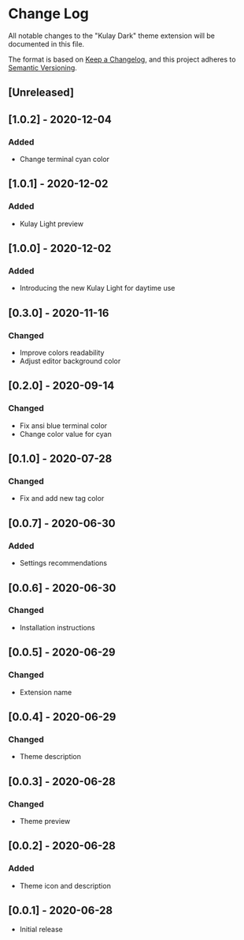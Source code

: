 # Change Log

All notable changes to the "Kulay Dark" theme extension will be documented in this file.

The format is based on [Keep a Changelog](https://keepachangelog.com/en/1.0.0/),
and this project adheres to [Semantic Versioning](https://semver.org/spec/v2.0.0.html).

## [Unreleased]

## [1.0.2] - 2020-12-04
### Added
- Change terminal cyan color

## [1.0.1] - 2020-12-02
### Added
- Kulay Light preview

## [1.0.0] - 2020-12-02
### Added
- Introducing the new Kulay Light for daytime use

## [0.3.0] - 2020-11-16
### Changed
- Improve colors readability
- Adjust editor background color

## [0.2.0] - 2020-09-14
### Changed
- Fix ansi blue terminal color
- Change color value for cyan

## [0.1.0] - 2020-07-28
### Changed
- Fix and add new tag color

## [0.0.7] - 2020-06-30
### Added
- Settings recommendations

## [0.0.6] - 2020-06-30
### Changed
- Installation instructions

## [0.0.5] - 2020-06-29
### Changed
- Extension name

## [0.0.4] - 2020-06-29
### Changed
- Theme description

## [0.0.3] - 2020-06-28
### Changed
- Theme preview

## [0.0.2] - 2020-06-28
### Added
- Theme icon and description

## [0.0.1] - 2020-06-28
- Initial release
